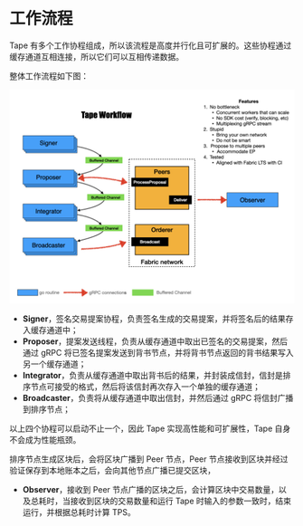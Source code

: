 # 工作流程

Tape 有多个工作协程组成，所以该流程是高度并行化且可扩展的。这些协程通过缓存通道互相连接，所以它们可以互相传递数据。

整体工作流程如下图：

![tape workflow](images/tape.jpeg)

- **Signer**，签名交易提案协程，负责签名生成的交易提案，并将签名后的结果存入缓存通道中；
- **Proposer**，提案发送线程，负责从缓存通道中取出已签名的交易提案，然后通过 gRPC 将已签名提案发送到背书节点，并将背书节点返回的背书结果写入另一个缓存通道；
- **Integrator**，负责从缓存通道中取出背书后的结果，并封装成信封，信封是排序节点可接受的格式，然后将该信封再次存入一个单独的缓存通道；
- **Broadcaster**，负责将从缓存通道中取出信封，并然后通过 gRPC 将信封广播到排序节点；

以上四个协程可以启动不止一个，因此 Tape 实现高性能和可扩展性，Tape 自身不会成为性能瓶颈。

排序节点生成区块后，会将区块广播到 Peer 节点，Peer 节点接收到区块并经过验证保存到本地账本之后，会向其他节点广播已提交区块，

- **Observer**，接收到 Peer 节点广播的区块之后，会计算区块中交易数量，以及总耗时，当接收到区块的交易数量和运行 Tape 时输入的参数一致时，结束运行，并根据总耗时计算 TPS。

